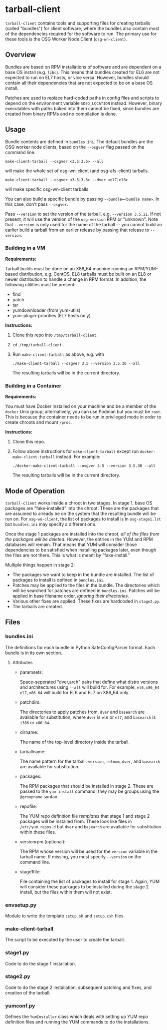 tarball-client
==============

`tarball-client` contains tools and supporting files for creating tarballs
(called "bundles") for client software, where the bundles also contain most of
the dependencies required for the software to run. The primary use for these
tools is the OSG Worker Node Client (`osg-wn-client`).


Overview
--------

Bundles are based on RPM installations of software and are dependent on a base
OS install (e.g. `libc`). This means that bundles created for EL6 are not
expected to run on EL7 hosts, or vice versa. However, bundles should contain all
their dependencies that are not expected to be on a base OS install.

Patches are used to replace hard-coded paths in config files and scripts to
depend on the environment variable `$OSG_LOCATION` instead. However, binary
executables with paths baked into them cannot be fixed, since bundles are
created from binary RPMs and no compilation is done.


Usage
-----

Bundle contents are defined in `bundles.ini`. The default bundles are the OSG
worker node clients, based on the `--osgver` flag passed on the command line.

    make-client-tarball --osgver <3.5|3.6> --all

will make the whole set of osg-wn-client (and osg-afs-client) tarballs.

    make-client-tarball --osgver <3.5|3.6> --dver <el7|el8>

will make specific osg-wn-client tarballs.

You can also build a specific bundle by passing `--bundle=<bundle name>`.
In this case, don't pass `--osgver`.

Pass `--version` to set the version of the tarball, e.g. `--version 3.5.21`.
If not present, it will use the version of the `osg-version` RPM or "unknown".
Note that `--version` is only used for the name of the tarball -- you cannot
build an earlier build a tarball from an earlier release by passing that
release to `--version`.


### Building in a VM

**Requirements:**

Tarball builds must be done on an X86\_64 machine running an RPM/YUM-based distribution, e.g. CentOS.
EL8 tarballs must be built on an EL8 or newer distribution to handle a change in RPM format.
In addition, the following utilities must be present:

- find
- patch
- tar
- yumdownloader (from yum-utils)
- yum-plugin-priorities (EL7 hosts only)



**Instructions:**

1.  Clone this repo into `/tmp/tarball-client`.

1.  `cd /tmp/tarball-client`.

1.  Run `make-client-tarball` as above, e.g. with

        ./make-client-tarball --osgver 3.5 --version 3.5.30 --all

    The resulting tarballs will be in the current directory.



### Building in a Container

**Requirements:**

You must have Docker installed on your machine and be a member of the `docker` Unix group;
alternatively, you can use Podman but you must be `root`.  This is because the container
needs to be run in privileged mode in order to create chroots and mount `/proc`.


**Instructions:**

1.  Clone this repo.

1.  Follow above instructions for `make-client-tarball` except run `docker-make-client-tarball` instead.
    For example:

        ./docker-make-client-tarball --osgver 3.5 --version 3.5.30 --all

    The resulting tarballs will be in the current directory.


Mode of Operation
-----------------

`tarball-client` works inside a chroot in two stages. In stage 1, base OS
packages are "fake-installed" into the chroot. These are the packages that are
assumed to already be on the system that the resulting bundle will be run on.
For `osg-wn-client`, the list of packages to install is in `osg-stage1.lst` but
`bundles.ini` may specify a different one.

Once the stage 1 packages are installed into the chroot,
_all of the files from the packages will be deleted_.
However, the entries in the YUM and RPM databases will remain. That means that
YUM will consider those dependencies to be satisfied when installing packages
later, even though the files are not there. This is what is meant by
"fake-install."

Multiple things happen in stage 2:

-   The packages we want to keep in the bundle are installed. The list of packages to install is defined in `bundles.ini`.
-   Patches may be applied to the files in the bundle. The directories which will be searched for patches are defined in `bundles.ini`. Patches will be applied in base filename order, _ignoring their directories_.
-   Various other fixes are applied. These fixes are hardcoded in `stage2.py`.
-   The tarballs are created.


Files
-----


### bundles.ini

The definitions for each bundle in Python SafeConfigParser format. Each bundle is in its own section.

1.  Attributes

    -   paramsets:

        Space-seperated "dver,arch" pairs that define what distro versions and
        architectures using `--all` will build for. For example, `el6,x86_64
        el7,x86_64` will build for EL6 and EL7 on X86\_64 only.

    -   patchdirs:

        The directories to apply patches from. `dver` and `basearch` are
        available for substitution, where `dver` is `el6` or `el7`, and
        `basearch` is `i386` or `x86_64`.

    -   dirname:

        The name of the top-level directory inside the tarball.

    -   tarballname:

        The name pattern for the tarball. `version`, `relnum`, `dver`, and
        `basearch` are available for substitution.

    -   packages:

        The RPM packages that should be installed in stage 2. These are passed
        to the `yum install` command; they may be groups using the `@groupname`
        syntax.

    -   repofile:

        The YUM repo definition file _templates_ that stage 1 and stage 2
        packages will be installed from. These look like files in
        `/etc/yum.repos.d` but `dver` and `basearch` are available for
        substitution within these files.

    -   versionrpm (optional):

        The RPM whose version will be used for the `version` variable in the
        tarball name. If missing, you must specify `--version` on the command
        line.

    -   stage1file:

        File containing the list of packages to install for stage 1. Again, YUM
        will consider these packages to be installed during the stage 2 install,
        but the files within them will not exist.


### envsetup.py

Module to write the template `setup.sh` and `setup.csh` files.


### make-client-tarball

The script to be executed by the user to create the tarball.


### stage1.py

Code to do the stage 1 installation.

### stage2.py

Code to do the stage 2 installation, subsequent patching and fixes, and creation of the tarball.

### yumconf.py

Defines the `YumInstaller` class which deals with setting up YUM repo definition
files and running the YUM commands to do the installations.
